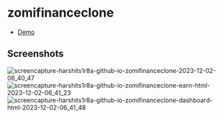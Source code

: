 ﻿# zomifinanceclone
- [Demo](
https://harshits1r8a.github.io/zomifinanceclone/dashboard.html)

## Screenshots
![screencapture-harshits1r8a-github-io-zomifinanceclone-2023-12-02-06_40_47](https://github.com/harshits1r8a/zomifinanceclone/assets/91357996/6676d554-fcd3-4355-80d6-f21e751b4fec)
![screencapture-harshits1r8a-github-io-zomifinanceclone-earn-html-2023-12-02-06_41_23](https://github.com/harshits1r8a/zomifinanceclone/assets/91357996/14184012-3eff-4d63-9565-1b37d4610324)
![screencapture-harshits1r8a-github-io-zomifinanceclone-dashboard-html-2023-12-02-06_41_48](https://github.com/harshits1r8a/zomifinanceclone/assets/91357996/399b3781-96a2-4fbb-9c97-466b6e3af9fc)
